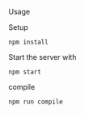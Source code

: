 Usage

Setup

```
npm install
```

Start the server with

```
npm start
```

compile

```
npm run compile
```
